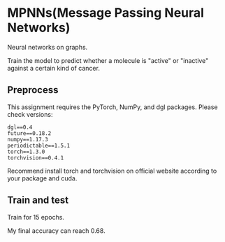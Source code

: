 # MPNNs(Message Passing Neural Networks)
Neural networks on graphs. 

Train the model to predict whether a molecule is "active" or "inactive" against a certain kind of cancer.

## Preprocess
This assignment requires the PyTorch, NumPy, and dgl packages. Please check versions:
```
dgl==0.4
future==0.18.2
numpy==1.17.3
periodictable==1.5.1
torch==1.3.0
torchvision==0.4.1
```

Recommend install torch and torchvision on official website according to your package and cuda. 

## Train and test
Train for 15 epochs. 

My final accuracy can reach 0.68.
